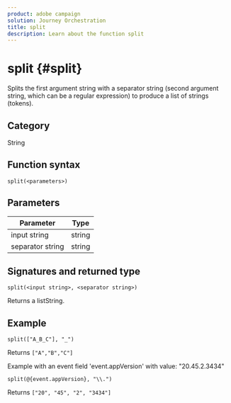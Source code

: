 ```yaml
---
product: adobe campaign
solution: Journey Orchestration
title: split
description: Learn about the function split
---
```


# split {#split}

Splits the first argument string with a separator string (second argument string, which can be a regular expression) to produce a list of strings (tokens).	

## Category

String

## Function syntax

`split(<parameters>)`

## Parameters

|Parameter|Type|
|-----------|------------------|
|input string|string|
|separator string|string|

## Signatures and returned type

`split(<input string>, <separator string>)`

Returns a listString.

## Example

`split(["A_B_C"], "_")`

Returns `["A","B","C"]`

Example with an event field 'event.appVersion' with value: "20.45.2.3434"

`split(@{event.appVersion}, "\\.")`

Returns `["20", "45", "2", "3434"]`
